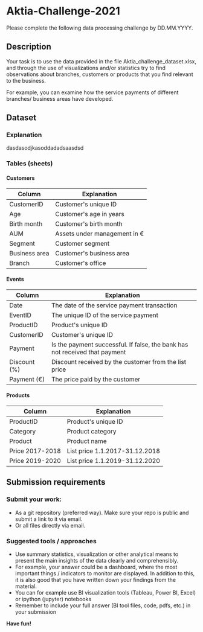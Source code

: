 # Aktia-Challenge-2021

Please complete the following data processing challenge by DD.MM.YYYY.

## Description
Your task is to use the data provided in the file Aktia_challenge_dataset.xlsx, and through the use of visualizations and/or statistics try to find observations about branches, customers or products that you find relevant to the business.  

For example, you can examine how the service payments of different branches/ business areas have developed.

## Dataset
### Explanation
dasdasodjkasoddadadsaasdsd

### Tables (sheets)
#### Customers
Column | Explanation
------------ | -------------
CustomerID | Customer's unique ID
Age | Customer's age in years
Birth month | Customer's birth month
AUM | Assets under management in €
Segment | Customer segment
Business area | Customer's business area
Branch | Customer's office

#### Events
Column | Explanation
------------ | -------------
Date | The date of the service payment transaction
EventID |The unique ID of the service payment
ProductID | Product's unique ID
CustomerID | Customer's unique ID
Payment | Is the payment successful. If false, the bank has not received that payment
Discount (%) | Discount received by the customer from the list price
Payment (€) | The price paid by the customer

#### Products
Column | Explanation
------------ | -------------
ProductID | Product's unique ID
Category | Product category
Product | Product name
Price 2017-2018 | List price 1.1.2017-31.12.2018
Price 2019-2020 | List price 1.1.2019-31.12.2020

## Submission requirements
### Submit your work:
* As a git repository (preferred way). Make sure your repo is public and submit a link to it via email.
* Or all files directly via email.

### Suggested tools / approaches

* Use summary statistics, visualization or other analytical means to present the main insights of the data clearly and comprehensibly. 
* For example, your answer could be a dashboard, where the most important things / indicators to monitor are displayed. In addition to this, it is also good that you have written down your findings from the material.
* You can for example use BI visualization tools (Tableau, Power BI, Excel) or ipython (jupyter) notebooks
* Remember to include your full answer (BI tool files, code, pdfs, etc.) in your submission  

**Have fun!**
